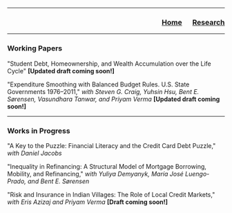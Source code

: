 ___

<h3> 
    <p align="right"> 
        <a href="https://xmgbautista.github.io/">Home</a> &emsp;
        <a href="https://xmgbautista.github.io/research">Research</a>
    </p>
</h3>

___

<h3> Working Papers </h3>

"Student Debt, Homeownership, and Wealth Accumulation over the Life Cycle" <b>[Updated draft coming soon!]</b>
<br>

"Expenditure Smoothing with Balanced Budget Rules. U.S. State Governments 1976&ndash;2011," <em>with Steven G. Craig, Yuhsin Hsu, Bent E. Sørensen, Vasundhara Tanwar, and Priyam Verma</em> <b>[Updated draft coming soon!]</b> 
<br>

___

<h3> Works in Progress </h3>

"A Key to the Puzzle: Financial Literacy and the Credit Card Debt Puzzle," <em>with Daniel Jacobs</em>
<br>

"Inequality in Refinancing: A Structural Model of Mortgage Borrowing, Mobility, and Refinancing," <em>with Yuliya Demyanyk, María José  Luengo-Prado, and Bent E. Sørensen</em>
<br>

"Risk and Insurance in Indian Villages: The Role of Local Credit Markets," <em>with Eris Azizaj and Priyam Verma</em> <b>[Draft coming soon!]</b> 
       
